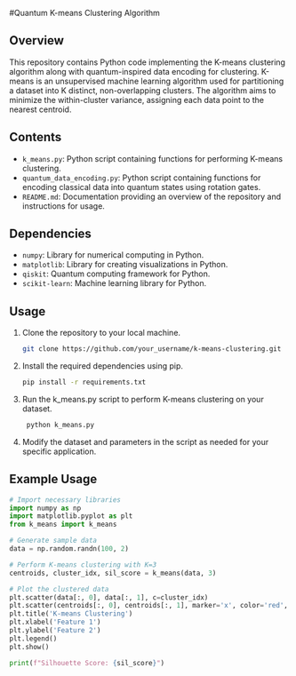 #Quantum K-means Clustering Algorithm

## Overview
This repository contains Python code implementing the K-means clustering algorithm along with quantum-inspired data encoding for clustering. K-means is an unsupervised machine learning algorithm used for partitioning a dataset into K distinct, non-overlapping clusters. The algorithm aims to minimize the within-cluster variance, assigning each data point to the nearest centroid.

## Contents
- `k_means.py`: Python script containing functions for performing K-means clustering.
- `quantum_data_encoding.py`: Python script containing functions for encoding classical data into quantum states using rotation gates.
- `README.md`: Documentation providing an overview of the repository and instructions for usage.

## Dependencies
- `numpy`: Library for numerical computing in Python.
- `matplotlib`: Library for creating visualizations in Python.
- `qiskit`: Quantum computing framework for Python.
- `scikit-learn`: Machine learning library for Python.

## Usage
1. Clone the repository to your local machine.
   ```bash
   git clone https://github.com/your_username/k-means-clustering.git
2. Install the required dependencies using pip.
   ```bash
   pip install -r requirements.txt
3. Run the k_means.py script to perform K-means clustering on your dataset.
   ```bash
    python k_means.py
4. Modify the dataset and parameters in the script as needed for your specific application.   

## Example Usage

```python
# Import necessary libraries
import numpy as np
import matplotlib.pyplot as plt
from k_means import k_means

# Generate sample data
data = np.random.randn(100, 2)

# Perform K-means clustering with K=3
centroids, cluster_idx, sil_score = k_means(data, 3)

# Plot the clustered data
plt.scatter(data[:, 0], data[:, 1], c=cluster_idx)
plt.scatter(centroids[:, 0], centroids[:, 1], marker='x', color='red', label='Centroids')
plt.title('K-means Clustering')
plt.xlabel('Feature 1')
plt.ylabel('Feature 2')
plt.legend()
plt.show()

print(f"Silhouette Score: {sil_score}")

   
